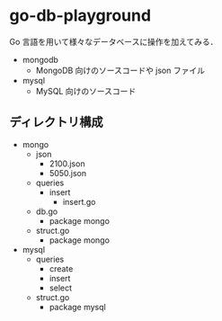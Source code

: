# go-db-playground

Go 言語を用いて様々なデータベースに操作を加えてみる．

- mongodb
  - MongoDB 向けのソースコードや json ファイル
- mysql
  - MySQL 向けのソースコード

## ディレクトリ構成

- mongo
  - json
    - 2100.json
    - 5050.json
  - queries
    - insert
      - insert.go
  - db.go
    - package mongo
  - struct.go
    - package mongo
- mysql
  - queries
    - create
    - insert
    - select
  - struct.go
    - package mysql
